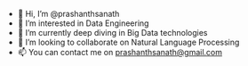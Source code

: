 - 👋 Hi, I’m @prashanthsanath
- 👀 I’m interested in Data Engineering
- 🌱 I’m currently deep diving in Big Data technologies 
- 💞️ I’m looking to collaborate on Natural Language Processing
- 📫 You can contact me on prashanthsanath@gmail.com

<!---
prashanthsanath/prashanthsanath is a ✨ special ✨ repository because its `README.md` (this file) appears on your GitHub profile.
You can click the Preview link to take a look at your changes.
--->
